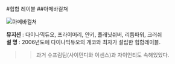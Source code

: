 #힙합 레이블
##아메바컬쳐 

![아메바컬쳐](http://fimg2.pann.com/new/download.jsp?FileID=31242070)  

**뮤지션** : 다이나믹듀오, 프라이머리, 얀키, 플래닛쉬버, 리듬파워, 크러쉬  
**설  명** : 2006년도에 다이나믹듀오의 개코와 최자가 설립한 힙합레이블.  
>>과거 슈프림팀(사이먼디와 이센스)과 자이언티도 속해있었다.
